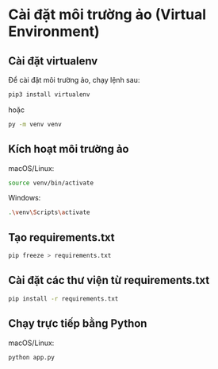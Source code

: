 # Cài đặt môi trường ảo (Virtual Environment)

## Cài đặt virtualenv

Để cài đặt môi trường ảo, chạy lệnh sau:

```bash
pip3 install virtualenv
```

hoặc

```bash
py -m venv venv
```

## Kích hoạt môi trường ảo

macOS/Linux:

```bash
source venv/bin/activate
```

Windows:

```bash
.\venv\Scripts\activate
```

## Tạo requirements.txt

```bash
pip freeze > requirements.txt
```

## Cài đặt các thư viện từ requirements.txt

```bash
pip install -r requirements.txt
```

## Chạy trực tiếp bằng Python

macOS/Linux:

```bash
python app.py
```
